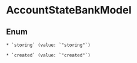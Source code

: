 
# AccountStateBankModel

## Enum


    * `storing` (value: `"storing"`)

    * `created` (value: `"created"`)



